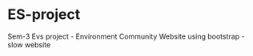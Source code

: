 # ES-project
Sem-3 Evs project
     - Environment Community Website using bootstrap
     - slow website
